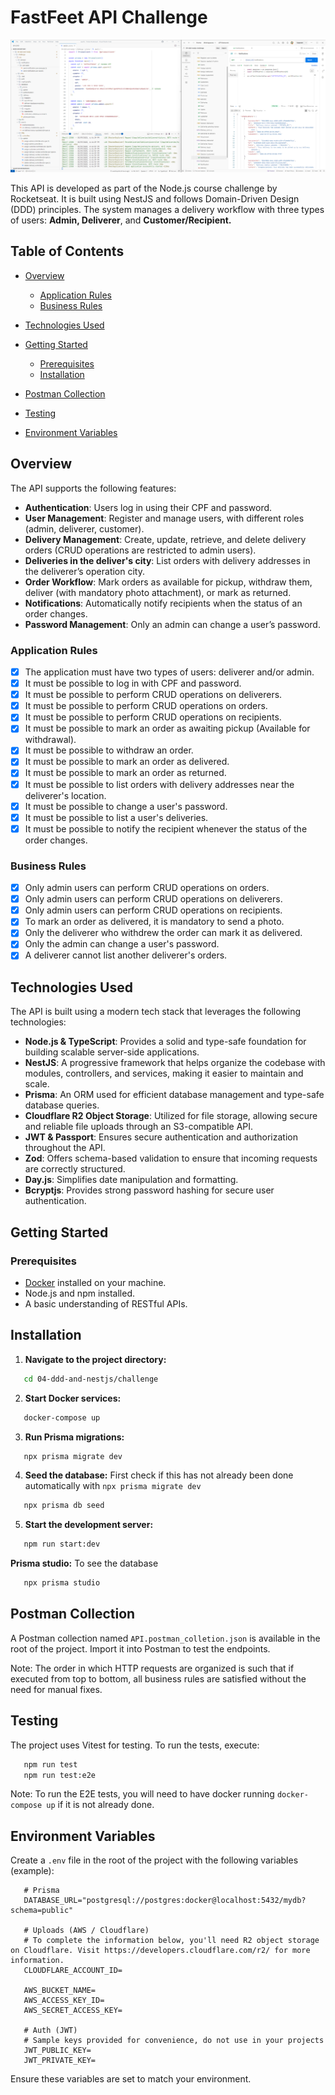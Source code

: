 # FastFeet API Challenge

![API Screenshot](screenshots/image.png)

This API is developed as part of the Node.js course challenge by Rocketseat. It is built using NestJS and follows Domain-Driven Design (DDD) principles. The system manages a delivery workflow with three types of users: **Admin, Deliverer**, and **Customer/Recipient.**

## Table of Contents

-  [Overview](#overview)

   -  [Application Rules](#application-rules)
   -  [Business Rules](#business-rules)

-  [Technologies Used](#technologies-used)
-  [Getting Started](#getting-started)

   -  [Prerequisites](#prerequisites)
   -  [Installation](#installation)

-  [Postman Collection](#postman-collection)
-  [Testing](#testing)
-  [Environment Variables](#environment-variables)

## Overview

The API supports the following features:

-  **Authentication**: Users log in using their CPF and password.
-  **User Management**: Register and manage users, with different roles (admin, deliverer, customer).
-  **Delivery Management**: Create, update, retrieve, and delete delivery orders (CRUD operations are restricted to admin users).
-  **Deliveries in the deliver's city**: List orders with delivery addresses in the deliverer’s operation city.
-  **Order Workflow**: Mark orders as available for pickup, withdraw them, deliver (with mandatory photo attachment), or mark as returned.
-  **Notifications**: Automatically notify recipients when the status of an order changes.
-  **Password Management**: Only an admin can change a user’s password.

### Application Rules

-  [x] The application must have two types of users: deliverer and/or admin.
-  [x] It must be possible to log in with CPF and password.
-  [x] It must be possible to perform CRUD operations on deliverers.
-  [x] It must be possible to perform CRUD operations on orders.
-  [x] It must be possible to perform CRUD operations on recipients.
-  [x] It must be possible to mark an order as awaiting pickup (Available for withdrawal).
-  [x] It must be possible to withdraw an order.
-  [x] It must be possible to mark an order as delivered.
-  [x] It must be possible to mark an order as returned.
-  [x] It must be possible to list orders with delivery addresses near the deliverer's location.
-  [x] It must be possible to change a user's password.
-  [x] It must be possible to list a user's deliveries.
-  [x] It must be possible to notify the recipient whenever the status of the order changes.

### Business Rules

-  [x] Only admin users can perform CRUD operations on orders.
-  [x] Only admin users can perform CRUD operations on deliverers.
-  [x] Only admin users can perform CRUD operations on recipients.
-  [x] To mark an order as delivered, it is mandatory to send a photo.
-  [x] Only the deliverer who withdrew the order can mark it as delivered.
-  [x] Only the admin can change a user's password.
-  [x] A deliverer cannot list another deliverer's orders.

## Technologies Used

The API is built using a modern tech stack that leverages the following technologies:

-  **Node.js & TypeScript**: Provides a solid and type-safe foundation for building scalable server-side applications.
-  **NestJS**: A progressive framework that helps organize the codebase with modules, controllers, and services, making it easier to maintain and scale.
-  **Prisma**: An ORM used for efficient database management and type-safe database queries.
-  **Cloudflare R2 Object Storage**: Utilized for file storage, allowing secure and reliable file uploads through an S3-compatible API.
-  **JWT & Passport**: Ensures secure authentication and authorization throughout the API.
-  **Zod**: Offers schema-based validation to ensure that incoming requests are correctly structured.
-  **Day.js**: Simplifies date manipulation and formatting.
-  **Bcryptjs**: Provides strong password hashing for secure user authentication.

## Getting Started

### Prerequisites

-  [Docker](https://www.docker.com/) installed on your machine.
-  Node.js and npm installed.
-  A basic understanding of RESTful APIs.

## Installation

1. **Navigate to the project directory:**

```bash
   cd 04-ddd-and-nestjs/challenge
```

2. **Start Docker services:**

```bash
   docker-compose up
```

3. **Run Prisma migrations:**

```bash
   npx prisma migrate dev
```

4. **Seed the database:** First check if this has not already been done automatically with `npx prisma migrate dev`

```bash
   npx prisma db seed
```

5. **Start the development server:**

```bash
   npm run start:dev
```

**Prisma studio:** To see the database

```bash
   npx prisma studio
```

## Postman Collection

A Postman collection named `API.postman_colletion.json` is available in the root of the project. Import it into Postman to test the endpoints.

Note: The order in which HTTP requests are organized is such that if executed from top to bottom, all business rules are satisfied without the need for manual fixes.

## Testing

The project uses Vitest for testing. To run the tests, execute:

```bash
   npm run test
   npm run test:e2e
```

Note: To run the E2E tests, you will need to have docker running `docker-compose up` if it is not already done.

## Environment Variables

Create a `.env` file in the root of the project with the following variables (example):

```env
   # Prisma
   DATABASE_URL="postgresql://postgres:docker@localhost:5432/mydb?schema=public"

   # Uploads (AWS / Cloudflare)
   # To complete the information below, you'll need R2 object storage on Cloudflare. Visit https://developers.cloudflare.com/r2/ for more information.
   CLOUDFLARE_ACCOUNT_ID=

   AWS_BUCKET_NAME=
   AWS_ACCESS_KEY_ID=
   AWS_SECRET_ACCESS_KEY=

   # Auth (JWT)
   # Sample keys provided for convenience, do not use in your projects
   JWT_PUBLIC_KEY=
   JWT_PRIVATE_KEY=
```

Ensure these variables are set to match your environment.

